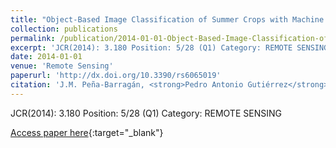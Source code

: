 ```yaml
---
title: "Object-Based Image Classification of Summer Crops with Machine Learning Methods"
collection: publications
permalink: /publication/2014-01-01-Object-Based-Image-Classification-of-Summer-Crops-with-Machine-Learning-Methods
excerpt: 'JCR(2014): 3.180 Position: 5/28 (Q1) Category: REMOTE SENSING'
date: 2014-01-01
venue: 'Remote Sensing'
paperurl: 'http://dx.doi.org/10.3390/rs6065019'
citation: 'J.M. Peña-Barragán, <strong>Pedro Antonio Gutiérrez</strong>, César Hervás-Martínez, Johan Six, Richard E. Plant, F. López-Granados, &quot;Object-Based Image Classification of Summer Crops with Machine Learning Methods.&quot; Remote Sensing, Vol. 6(6), 2014, pp.5019--5041.'
---
```

JCR(2014): 3.180 Position: 5/28 (Q1) Category: REMOTE SENSING

[Access paper here](http://dx.doi.org/10.3390/rs6065019){:target="_blank"}
